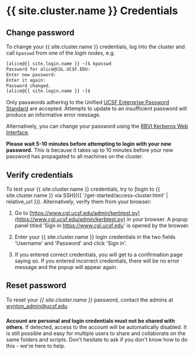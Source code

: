 # {{ site.cluster.name }} Credentials

## Change password

To change your {{ site.cluster.name }} credentials, log into the cluster and call `kpasswd` from one of the _login_ nodes, e.g.

```sh
[alice@{{ site.login.name }} ~]$ kpasswd
Password for alice@CGL.UCSF.EDU: 
Enter new password: 
Enter it again: 
Password changed.
[alice@{{ site.login.name }} ~]$ 
```

Only passwords adhering to the Unified [UCSF Enterprise Password Standard] are accepted.  Attempts to update to an insufficient password will produce an informative error message.

Alternatively, you can change your password using the [RBVI Kerberos Web Interface].

<div class="alert alert-warning" role="alert">
<strong>Please wait 5-10 minutes before attempting to login with your new password.</strong>  This is because it takes up to 10 minutes before your new password has propagated to all machines on the cluster.
</div>


## Verify credentials

To test your {{ site.cluster.name }} credentials, try to [login to {{ site.cluster.name }} via SSH]({{ '/get-started/access-cluster.html' | relative_url }}).  Alternatively, verify them from your browser:

1. Go to [https://www.cgl.ucsf.edu/admin/kerbtest.py](https://www.cgl.ucsf.edu/admin/kerbtest.py) in your browser.  A popup panel titled 'Sign in https://www.cgl.ucsf.edu' is opened by the browser.

3. Enter your {{ site.cluster.name }} login credentials in the two fields 'Username' and 'Password' and click 'Sign in'.

4. If you entered correct credentials, you will get to a confirmation page saying so.  If you entered incorrect credentials, there will be no error message and the popup will appear again.


## Reset password

To reset your _{{ site.cluster.name }}_ password, contact the admins at [wynton_admin@ucsf.edu]([wynton_admin@ucsf.edu).

<div class="alert alert-danger" role="alert" style="margin-top: 3ex">
<strong>Account are personal and login credentials must not be shared with others</strong>. If detected, access to the account will be automatically disabled.  It is still possible and easy for multiple users to share and collaborate on the same folders and scripts.  Don't hesitate to ask if you don't know how to do this - we're here to help.
</div>


[RBVI Kerberos web interface]: https://www.cgl.ucsf.edu/admin/chpass.py
[UCSF Enterprise Password Standard]: https://wiki.library.ucsf.edu/pages/viewpage.action?spaceKey=ITSI&title=Unified+UCSF+Enterprise+Password+Standard
